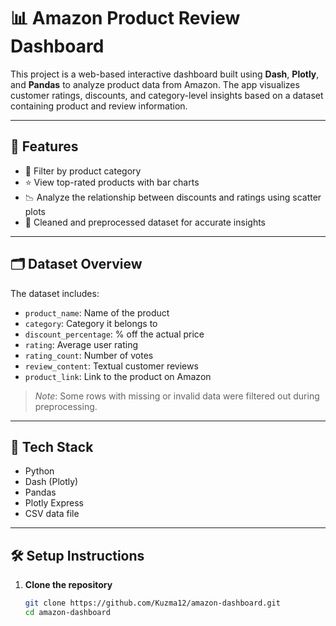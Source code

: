 # 📊 Amazon Product Review Dashboard

This project is a web-based interactive dashboard built using **Dash**, **Plotly**, and **Pandas** to analyze product data from Amazon. The app visualizes customer ratings, discounts, and category-level insights based on a dataset containing product and review information.

---

## 🚀 Features

- 📂 Filter by product category
- ⭐ View top-rated products with bar charts
- 📉 Analyze the relationship between discounts and ratings using scatter plots
- 🧠 Cleaned and preprocessed dataset for accurate insights

---

## 🗂️ Dataset Overview

The dataset includes:

- `product_name`: Name of the product  
- `category`: Category it belongs to  
- `discount_percentage`: % off the actual price  
- `rating`: Average user rating  
- `rating_count`: Number of votes  
- `review_content`: Textual customer reviews  
- `product_link`: Link to the product on Amazon  

> *Note*: Some rows with missing or invalid data were filtered out during preprocessing.

---

## 🧰 Tech Stack

- Python
- Dash (Plotly)
- Pandas
- Plotly Express
- CSV data file

---

## 🛠️ Setup Instructions

1. **Clone the repository**
   ```bash
   git clone https://github.com/Kuzma12/amazon-dashboard.git
   cd amazon-dashboard
